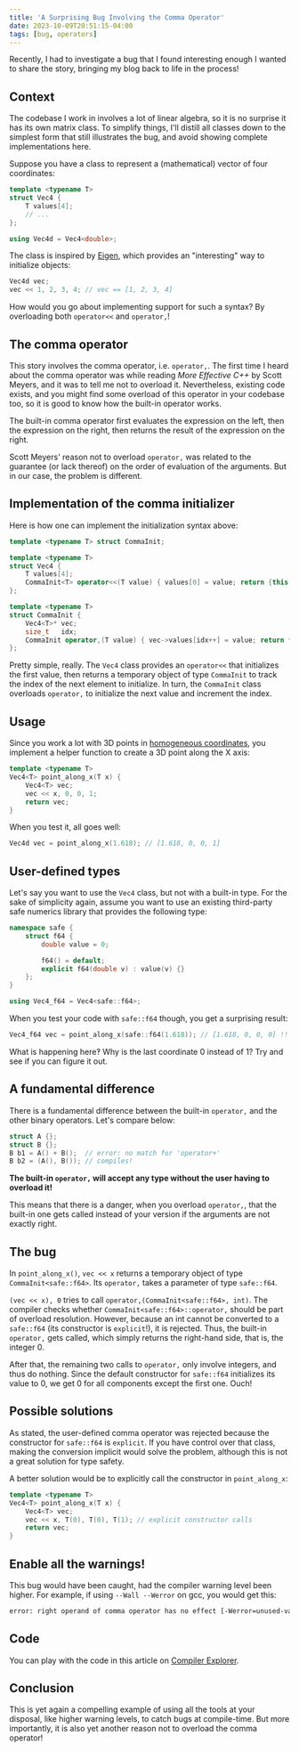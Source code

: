 ```yaml
---
title: 'A Surprising Bug Involving the Comma Operator'
date: 2023-10-09T20:51:15-04:00
tags: [bug, operators]
---
```


Recently, I had to investigate a bug that I found interesting enough I wanted to share the story, bringing my blog back to life in the process!

<!--more-->

## Context

The codebase I work in involves a lot of linear algebra, so it is no surprise it has its own matrix class. To simplify things, I'll distill all classes down to the simplest form that still illustrates the bug, and avoid showing complete implementations here.

Suppose you have a class to represent a (mathematical) vector of four coordinates:

```cpp
template <typename T>
struct Vec4 {
    T values[4];
    // ...
};

using Vec4d = Vec4<double>;
```

The class is inspired by [Eigen](https://eigen.tuxfamily.org/), which provides an "interesting" way to initialize objects:

```cpp
Vec4d vec;
vec << 1, 2, 3, 4; // vec == [1, 2, 3, 4]
```

How would you go about implementing support for such a syntax? By overloading both `operator<<` and `operator,`!

##  The comma operator

This story involves the comma operator, i.e. `operator,`. The first time I heard about the comma operator was while reading *More Effective C++* by Scott Meyers, and it was to tell me not to overload it. Nevertheless, existing code exists, and you might find some overload of this operator in your codebase too, so it is good to know how the built-in operator works.

The built-in comma operator first evaluates the expression on the left, then the expression on the right, then returns the result of the expression on the right. 

Scott Meyers' reason not to overload `operator,` was related to the guarantee (or lack thereof) on the order of evaluation of the arguments. But in our case, the problem is different.

## Implementation of the comma initializer

Here is how one can implement the initialization syntax above:

```cpp
template <typename T> struct CommaInit;

template <typename T>
struct Vec4 {
    T values[4];
    CommaInit<T> operator<<(T value) { values[0] = value; return {this, 1}; }
};

template <typename T>
struct CommaInit {
    Vec4<T>* vec;
    size_t   idx;
    CommaInit operator,(T value) { vec->values[idx++] = value; return *this; }
};
```

Pretty simple, really. The `Vec4` class provides an `operator<<` that initializes the first value, then returns a temporary object of type `CommaInit` to track the index of the next element to initialize. In turn, the `CommaInit` class overloads `operator,` to initialize the next value and increment the index.

## Usage

Since you work a lot with 3D points in [homogeneous coordinates](https://en.wikipedia.org/wiki/Homogeneous_coordinates), you implement a helper function to create a 3D point along the X axis:

```cpp
template <typename T>
Vec4<T> point_along_x(T x) {
    Vec4<T> vec;
    vec << x, 0, 0, 1;
    return vec;
}
```

When you test it, all goes well:

```cpp
Vec4d vec = point_along_x(1.618); // [1.618, 0, 0, 1]
```

## User-defined types

Let's say you want to use the `Vec4` class, but not with a built-in type. For the sake of simplicity again, assume you want to use an existing third-party safe numerics library that provides the following type:

```cpp
namespace safe {
    struct f64 {
        double value = 0;

        f64() = default;
        explicit f64(double v) : value(v) {}
    };
}

using Vec4_f64 = Vec4<safe::f64>;
```

When you test your code with `safe::f64` though, you get a surprising result:

```cpp
Vec4_f64 vec = point_along_x(safe::f64(1.618)); // [1.618, 0, 0, 0] !!
```

What is happening here‽ Why is the last coordinate 0 instead of 1? Try and see if you can figure it out.

## A fundamental difference

There is a fundamental difference between the built-in `operator,` and the other binary operators. Let's compare below:

```cpp
struct A {};
struct B {};
B b1 = A() + B();  // error: no match for 'operator+'
B b2 = (A(), B()); // compiles!
```

**The built-in `operator,` will accept any type without the user having to overload it!**

 This means that there is a danger, when you overload `operator,`, that the built-in one gets called instead of your version if the arguments are not exactly right.

## The bug

In `point_along_x()`, `vec << x` returns a temporary object of type `CommaInit<safe::f64>`. Its `operator,` takes a parameter of type `safe::f64`.

`(vec << x), 0` tries to call `operator,(CommaInit<safe::f64>, int)`. The compiler checks whether `CommaInit<safe::f64>::operator,` should be part of overload resolution. However, because an int cannot be converted to a `safe::f64` (its constructor is `explicit`!), it is rejected. Thus, the built-in `operator,` gets called, which simply returns the right-hand side, that is, the integer 0.

After that, the remaining two calls to `operator,` only involve integers, and thus do nothing. Since the default constructor for `safe::f64` initializes its value to 0, we get 0 for all components except the first one. Ouch!

## Possible solutions

As stated, the user-defined comma operator was rejected because the constructor for `safe::f64` is `explicit`. If you have control over that class, making the conversion implicit would solve the problem, although this is not a great solution for type safety.

A better solution would be to explicitly call the constructor in `point_along_x`:

```cpp
template <typename T>
Vec4<T> point_along_x(T x) {
    Vec4<T> vec;
    vec << x, T(0), T(0), T(1); // explicit constructor calls
    return vec;
}
```

## Enable all the warnings!

This bug would have been caught, had the compiler warning level been higher. For example, if using `--Wall --Werror` on gcc, you would get this:

```txt
error: right operand of comma operator has no effect [-Werror=unused-value]
```

## Code

You can play with the code in this article on [Compiler Explorer](https://godbolt.org/#z:OYLghAFBqd5QCxAYwPYBMCmBRdBLAF1QCcAaPECAMzwBtMA7AQwFtMQByARg9KtQYEAysib0QXACx8BBAKoBnTAAUAHpwAMvAFYTStJg1DIApACYAQuYukl9ZATwDKjdAGFUtAK4sGe1wAyeAyYAHI%2BAEaYxCAA7ADMpAAOqAqETgwe3r56KWmOAkEh4SxRMQm2mPYFDEIETMQEWT5%2BXJXVGXUNBEVhkdFxiQr1jc05bcPdvSVlgwCUtqhexMjsHObxwcjeWADUJvFuyMPoWFQH2CYaAIIbWzuY%2B4dOw8SYrBdXtzcEmCxJBl%2BTzcBAAnklGKxHgAVC67V5eBy7DwsFhMACSDEIBysNy%2Bv3%2BgMeBxB4MhbF2sPilxuCKRADVMMhJPtYrjrrtOZTdgA3MReTAKEwAVgskhFABEcV8ucjUKiMViCCSqdhdqgIcQmERiCSSRBobz%2BZg5qyLEbvIKRRYNJKnhKLQKcbs3gRlgwzQQEHgFKRdlwTLEpfFzYGpXig9K8T8/gDtcTDmCIcwKaqvnSCHKFZjCGaZVzGcyVRcAFS8plRjlctIAL0wAH1M5y8OhVJXZSi0TnMxrotqSKQDY6TWby8gALQXPmWoWilttyzWO0HB3Tp0hl2YN3ED0lr0%2B51hr5HkPHmOE%2BPApPkmGfWkEdAgECpAhvD5mABs6s1/d1h31JxPi%2Bb4sOYX6pH6aAMMMuyFuKhxpp%2BY6moG7Kyq67rqgowIkrsYDrKK%2BE4YcY4AHRrlaoq2sKDp6iR5hmH6DHEW4ZEUbOFgBjRLH7GYjG8WYPE8ky5HGhxZjLv%2B9F8UxfFCSJ7HWvEkluLh%2BGSupp4RuG3zXCmgpJEwqzwkwVDEmy%2BachmuxUB%2BLKoZZsq7OgSwRPQw72rstpabpTlcrZkgQCh8QOmcTBeLQyo%2BX5nKYKoAJ4MguYBRALleG5jw8qaIDDhAWV5kGnIAPRFZuLCoDywTALscUJUlmYAO5LLQ6C7EwPKoC2uxeo8EReNVEB9ZmDCoJmTC7MAb6ZgonheDUcyOSe7KOYBz6vO8oFIb2Wo6nRbgQKtwEbWBWF%2BgFzkoRZNwxZu24eqkPHoKJlrtlyR7aWe1xeGkRiwUykitW9IV/UWhxpRlnw%2Bd9VUg5I9bnSusMkgopnsCAAWQ8t55xkCJLXvplJ3tccHFtSuwpMEBD1mIAjAPWqhDqol1oQW/2k2qwmmNFXKczxqh%2BhoAt%2BgG3PFaVvN7bs/OUhAGgLDLct%2BtCEBcAtG5NRFrVNcQADWuwINEmCORhO5jpW726ZTuxosEQV5tdb1XVWflwa1nOvX5EtSaxbS7PxiS7PB5olWO9qI9avv%2B364o0Y5sqrWgc3ycgPGra4tAe6yOmLU7N2u6HiMU4I1O0LT9Mq6RH5cAAHGrwelRHlc10LXnC5KcfVg%2BT6J5mkte6pJFpww6AZ6LWefbKDkO35IfXKcMPjgA6mItC7Ev0TECQuway1uyiAQyAIN13oKGAYAd5ycHw3ZBfA0XVM00Y5co2ZT4pVwTe13Xuwh43VfVy3QWXk7RnzPhfeEXcUBLF7t7W%2BA9WJDxHpnC2OcWZ%2BWshyBykYx7x1fIiTMoYLLYLQU5EO5oIhcE8tcO21hdgWCCs6EOG8SA5RGtbbUh8bJb3wttX81h1LTycuQwSiMIDUPlvQuY38Q5oH%2BHQQUYDBEoMjDcDgCxaCcGFLwPwHAtCkFQJwVSi5LDwiWCsYkZh4g8FIAQTQaiFg6xAMKDQpEACcUhq6SA0BoausQuCuPiBoaQGiOCSG0XY/RnBeAKBAILWxui1GDhgFAZJEAkCyKSPIsgFAIAZKySAYAChmBJAUAgUapAsCVVWPSPAmAGoAHlkycGsTQSK0QYmDQiREYIDRQTNN4N05gxBQT1IiNoJk8TrGyLYIIepDBaB9ISRUzAfVgBuBXjE7gvAsBoiMOIJZ%2BA3gODwMJTZei4pMjmmsPRlMqj9P0HgCIWphkeCwPc18eAWB2IWFQAwhSal1MaYwe5/BBAiDEOwKQMhBCKBUOoJZug2gGCMCgJclgHkRBibAfSBSFC0FIMJGIeCGA6ykfopINRNnjnqfEXgFUN4tkFPABYdgJkZBcMPMYrRSCBGCH0UoAw2h5HSAILluRUgioYNMfoMQJhVDZQILooxZrjHaAq2oIweh8pmIK2wmqxUTE1dKgVsqWVmNWBIdRmjwlLIMRwKW1cPzjhvsAZAKcIDEtJbsCAuBCBbw2KrXg8StBkscZIVxpEfHCi4MKVx7izDVw0B%2BVxH59CcDCaQL5wphSkTMFwD8ia80Fo0EW1xpAdF6LtdE2JNjvlJPgGk58c0khzXIJQPJ9BiChChJwVQjrnUsm2IYAanq5i8EwPgHULY9CguEKIcQULZ2wrUBExFpAGpaiSP0q1HAtHloiXa%2Bpzak6oCoA6p1Lq3XetHd6lEmTO28SsWO2tCSyUGyYFgGIQU02hN4F8yQkhSKxGrlY1xwHQPgcYhWulUTbA1uDfY0gYaI1RpjXGrgCak0pp/bS/dtrYMIbJSEswf6JDeLw5Wgj3yFiErSM4SQQA).

## Conclusion

This is yet again a compelling example of using all the tools at your disposal, like higher warning levels, to catch bugs at compile-time. But more importantly, it is also yet another reason not to overload the comma operator!
